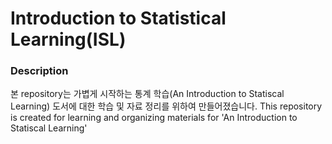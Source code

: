 # Introduction to Statistical Learning(ISL)
### Description
본 repository는 가볍게 시작하는 통계 학습(An Introduction to Statiscal Learning) 도서에 대한 학습 및 자료 정리를 위하여 만들어졌습니다.
This repository is created for learning and organizing materials for 'An Introduction to Statiscal Learning'

